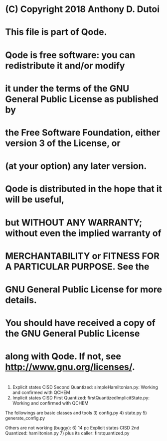 #    (C) Copyright 2018 Anthony D. Dutoi
# 
#    This file is part of Qode.
# 
#    Qode is free software: you can redistribute it and/or modify
#    it under the terms of the GNU General Public License as published by
#    the Free Software Foundation, either version 3 of the License, or
#    (at your option) any later version.
# 
#    Qode is distributed in the hope that it will be useful,
#    but WITHOUT ANY WARRANTY; without even the implied warranty of
#    MERCHANTABILITY or FITNESS FOR A PARTICULAR PURPOSE.  See the
#    GNU General Public License for more details.
# 
#    You should have received a copy of the GNU General Public License
#    along with Qode.  If not, see <http://www.gnu.org/licenses/>.
#
1) Explicit states CISD Second Quantized: simpleHamiltonian.py:                        Working and confirmed with QCHEM
2) Implicit states CISD First  Quantized: firstQuantizedImplicitState.py:              Working and confirmed with QCHEM

The followings are basic classes and tools
3) config.py
4) state.py
5) generate_config.py



Others are not working (buggy):
6) 14 pc Explicit states CISD 2nd Quantized:  hamiltonian.py 
7) plus its caller: firstquantized.py


